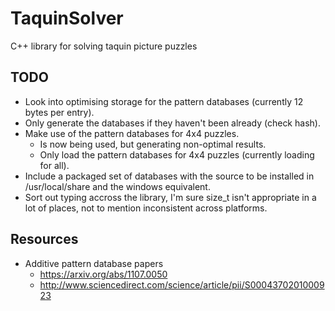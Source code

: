 # TaquinSolver
C++ library for solving taquin picture puzzles

## TODO
* Look into optimising storage for the pattern databases (currently 12 bytes per entry).
* Only generate the databases if they haven't been already (check hash).
* Make use of the pattern databases for 4x4 puzzles.
    * Is now being used, but generating non-optimal results.
    * Only load the pattern databases for 4x4 puzzles (currently loading for all).
* Include a packaged set of databases with the source to be installed in /usr/local/share and the windows equivalent.
* Sort out typing accross the library, I'm sure size_t isn't appropriate in a lot of places, not to mention inconsistent across platforms.

## Resources
* Additive pattern database papers
    * https://arxiv.org/abs/1107.0050
    * http://www.sciencedirect.com/science/article/pii/S0004370201000923
